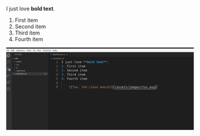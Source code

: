 I just love **bold text**.  
1. First item
2. Second item
3. Third item
4. Fourth item 

![Test scrrenshota](assets/test-195.png)
